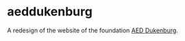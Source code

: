 # aeddukenburg

A redesign of the website of the foundation [AED Dukenburg](http://aeddukenburg.nl/).
